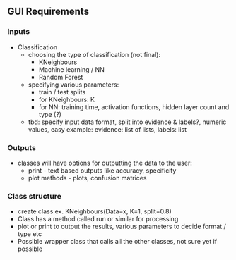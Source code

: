 ## GUI Requirements
### Inputs
* Classification
    * choosing the type of classification (not final):
        * KNeighbours
        * Machine learning / NN 
        * Random Forest
    * specifying various parameters:
        * train / test splits
        * for KNeighbours: K
        * for NN: training time, activation functions, hidden layer count and type (?)
    * tbd: specify input data format, split into evidence & labels?, numeric values, easy example: evidence: list of lists, labels: list

### Outputs
* classes will have options for outputting the data to the user:
    * print - text based outputs like accuracy, specificity
    * plot methods - plots, confusion matrices
    
### Class structure
* create class ex. KNeighbours(Data=x, K=1, split=0.8)
* Class has a method called run or similar for processing
* plot or print to output the results, various parameters to decide format / type etc
* Possible wrapper class that calls all the other classes, not sure yet if possible
